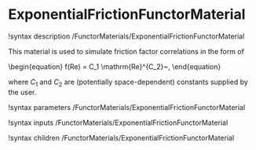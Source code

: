 # ExponentialFrictionFunctorMaterial

!syntax description /FunctorMaterials/ExponentialFrictionFunctorMaterial

This material is used to simulate friction factor correlations in the form of

\begin{equation}
f(Re) = C_1 \mathrm{Re}^{C_2}~,
\end{equation}

where $C_1$ and $C_2$ are (potentially space-dependent) constants supplied by the user.

!syntax parameters /FunctorMaterials/ExponentialFrictionFunctorMaterial

!syntax inputs /FunctorMaterials/ExponentialFrictionFunctorMaterial

!syntax children /FunctorMaterials/ExponentialFrictionFunctorMaterial

